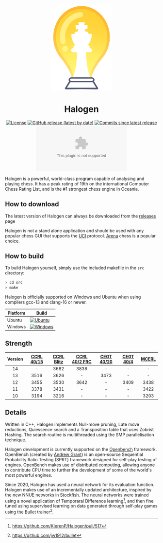 <div align="center">

<img
  width="200"
  alt="Halogen Logo"
  src="assets/halogen_lightbulbonly-1.png">

# Halogen

[![License](https://img.shields.io/github/license/KierenP/Halogen?style=for-the-badge)](https://github.com/KierenP/Halogen/blob/master/LICENSE)
[![GitHub release (latest by date)](https://img.shields.io/github/v/release/KierenP/Halogen?style=for-the-badge)](https://github.com/KierenP/Halogen/releases/latest)
[![Commits since latest release](https://img.shields.io/github/commits-since/KierenP/Halogen/latest?style=for-the-badge)](https://github.com/KierenP/Halogen/commits/master)
[![GitHub Downloads (specific asset, all releases)](https://img.shields.io/github/downloads/KierenP/Halogen/Halogen12-windows-avx2-pext.exe?style=for-the-badge)](https://github.com/KierenP/Halogen/releases/latest)

</div>

Halogen is a powerful, world-class program capable of analysing and playing chess. It has a peak rating of 19th on the international Computer Chess Rating List, and is the #1 strongest chess engine in Oceania.

## How to download

The latest version of Halogen can always be downloaded from the [releases](https://github.com/KierenP/Halogen/releases/tag/latest) page

Halogen is not a stand alone application and should be used with any popular chess GUI that supports the [UCI](https://gist.github.com/DOBRO/2592c6dad754ba67e6dcaec8c90165bf) protocol. [Arena](http://www.playwitharena.de/) chess is a popular choice.

## How to build

To build Halogen yourself, simply use the included makefile in the `src` directory:

```bash
> cd src
> make
```

Halogen is officially supported on Windows and Ubuntu when using compilers gcc-13 and clang-16 or newer.

| Platform          | Build |
|-------------------|-------|
| Ubuntu            |  [![Ubuntu](https://github.com/KierenP/Halogen/actions/workflows/ubuntu.yml/badge.svg)](https://github.com/KierenP/Halogen/actions/workflows/ubuntu.yml)     |
| Windows           |  [![Windows](https://github.com/KierenP/Halogen/actions/workflows/windows.yml/badge.svg)](https://github.com/KierenP/Halogen/actions/workflows/windows.yml)     |

## Strength

| Version | [CCRL 40/15][ccrl-4015] | [CCRL Blitz][ccrl-blitz] | [CCRL 40/2 FRC][ccrl-402-frc] | [CEGT 40/20][cegt-4020] | [CEGT 40/4][cegt-404] | [MCERL] |
|:-------:|:-----------------------:|:------------------------:|:-----------------------------:|:---------------------:|:-----------------------:|:-------:|
|  14 |          -           |           3682           |          3838              |          -           |         -           |    -    |
|  13 |          3516           |           3626           |          -              |          3473           |         -           |    -    |
|  12 |          3455           |           3530           |          3642              |          -           |         3409           |    3438    |
|  11 |          3378           |           3431           |             -              |         -             |          -           |    3422    |
|  10 |          3194           |           3216           |             -              |         -          |            -         |  3203   |

## Details

Written in C++, Halogen implements Null-move pruning, Late move reductions, Quiessence search and a Transposition table that uses Zobrist Hashing. The search routine is multithreaded using the SMP parallelisation technique.

Halogen development is currently supported on the [Openbench](http://chess.grantnet.us/) framework. OpenBench (created by [Andrew Grant](https://github.com/AndyGrant)) is an open-source Sequential Probability Ratio Testing (SPRT) framework designed for self-play testing of engines. OpenBench makes use of distributed computing, allowing anyone to contribute CPU time to further the development of some of the world's most powerful engines.

Since 2020, Halogen has used a neural network for its evaluation function. Halogen makes use of an incrementally updated architecture, inspired by the new NNUE networks in [Stockfish](https://github.com/official-stockfish/Stockfish). The neural networks were trained using a novel application of Temporaral Difference learning[^1], and then fine tuned using supervised learning on data generated through self-play games using the Bullet trainer[^2].


[^1]: https://github.com/KierenP/Halogen/pull/517
[^2]: https://github.com/jw1912/bullet

[ccrl-4015]: https://www.computerchess.org.uk/ccrl/4040/cgi/compare_engines.cgi?class=Single-CPU+engines&only_best_in_class=on&num_best_in_class=1&print=Rating+list
[ccrl-blitz]: https://www.computerchess.org.uk/ccrl/404/cgi/compare_engines.cgi?class=Single-CPU+engines&only_best_in_class=on&num_best_in_class=1&print=Rating+list
[ccrl-402-frc]: https://www.computerchess.org.uk/ccrl/404FRC/cgi/compare_engines.cgi?class=Single-CPU+engines&only_best_in_class=on&num_best_in_class=1&print=Rating+list
[cegt-404]: http://www.cegt.net/40_4_Ratinglist/40_4_single/rangliste.html
[cegt-4020]: http://www.cegt.net/40_40%20Rating%20List/40_40%20SingleVersion/rangliste.html
[mcerl]: https://www.chessengeria.eu/mcerl